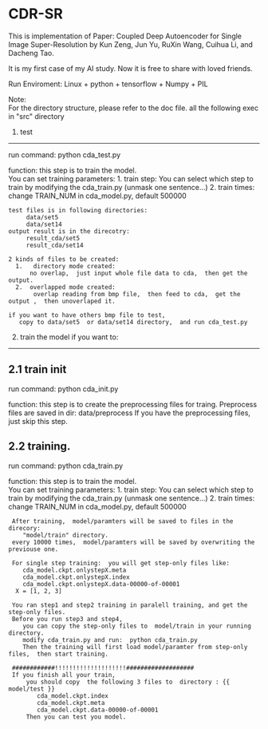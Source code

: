 # CDR-SR

This is implementation of Paper:
    Coupled Deep Autoencoder for Single Image Super-Resolution 
    by Kun Zeng, Jun Yu,  RuXin Wang, Cuihua Li, and Dacheng Tao.

It is my first case of my AI study.  Now it is free to share with loved friends. 


Run Enviroment:
   Linux + python + tensorflow + Numpy + PIL

Note:   
 For the directory structure,  please refer to the doc file.
 all the following exec in "src" directory

1.  test
-----------------------------------------------------------------
   run command:
     python cda_test.py

   function: 
     this step is to train the model.  
     You can set training parameters:
     1. train step:
         You can select which step to train by modifying the cda_train.py (unmask one sentence...)
     2. train times:
         change TRAIN_NUM in cda_model.py, default 500000     
    
    test files is in following directories:
         data/set5
         data/set14
    output result is in the direcotry:
         result_cda/set5
         result_cda/set14
    
    2 kinds of files to be created:
      1.   directory mode created: 
          no overlap,  just input whole file data to cda,  then get the output.
      2.  overlapped mode created:
           overlap reading from bmp file,  then feed to cda,  get the output ,  then unoverlaped it.

    if you want to have others bmp file to test,  
       copy to data/set5  or data/set14 directory,  and run cda_test.py


2.  train the model  if you want to: 
-----------------------------------------------------------------

2.1  train init
--------------------------------------------
   run command:
      python cda_init.py
 
   function: 
     this step is to create the preprocessing files for traing.
     Preprocess files are saved in dir:  data/preprocess
     If you have the preprocessing files,  just skip this step.


2.2  training.
--------------------------------------------
   run command:
      python cda_train.py
 
   function: 
     this step is to train the model.  
     You can set training parameters:
     1. train step:
         You can select which step to train by modifying the cda_train.py (unmask one sentence...)
     2. train times:
         change TRAIN_NUM in cda_model.py, default 500000     
     
     After training,  model/paramters will be saved to files in the direcory:
        "model/train" directory.
     every 10000 times,  model/paramters will be saved by overwriting the previouse one.
     
     For single step training:  you will get step-only files like: 
        cda_model.ckpt.onlystepX.meta
        cda_model.ckpt.onlystepX.index
        cda_model.ckpt.onlystepX.data-00000-of-00001
      X = [1, 2, 3]

     You ran step1 and step2 training in paralell training, and get the step-only files.
     Before you run step3 and step4,  
        you can copy the step-only files to  model/train in your running directory.
        modify cda_train.py and run:  python cda_train.py
        Then the training will first load model/paramter from step-only files,  then start training.
      
     ############!!!!!!!!!!!!!!!!!!!!###################
     If you finish all your train,  
         you should copy  the following 3 files to  directory : {{ model/test }}
            cda_model.ckpt.index
            cda_model.ckpt.meta
            cda_model.ckpt.data-00000-of-00001
         Then you can test you model.
                   


